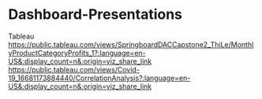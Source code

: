 # Dashboard-Presentations
Tableau
https://public.tableau.com/views/SpringboardDACCapstone2_ThiLe/MonthlyProductCategoryProfits_1?:language=en-US&:display_count=n&:origin=viz_share_link
https://public.tableau.com/views/Covid-19_16681173884440/CorrelationAnalysis?:language=en-US&:display_count=n&:origin=viz_share_link
